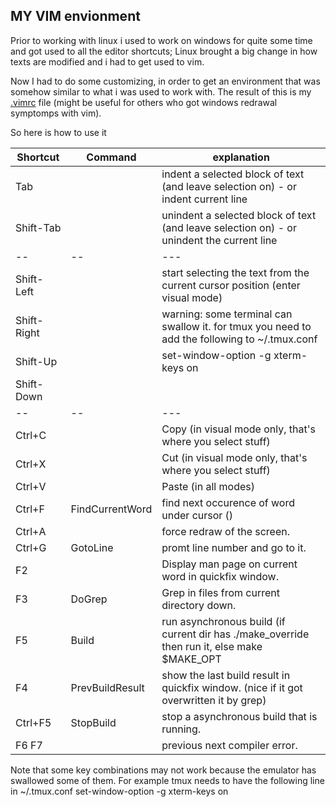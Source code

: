 ## MY VIM envionment

Prior to working with linux i used to work on windows for quite some time and got used to all the editor shortcuts; Linux brought a big change in how texts are modified and i had to get used to vim.

Now I had to do some customizing, in order to get an environment that was somehow similar to what i was used to work with.
The result of this is my [.vimrc](https://github.com/MoserMichael/myenv/blob/master/.vimrc) file (might be useful for others who got windows redrawal symptomps with vim).

So here is how to use it

|Shortcut | Command | explanation 
-- | -- | ---
Tab        |                | indent a selected block of text (and leave selection on) - or indent current line
Shift-Tab  |                | unindent a selected block of text (and leave selection on) - or unindent the current line
-- | -- | ---
Shift-Left |                | start selecting the text from the current cursor position (enter visual mode)
Shift-Right|                | warning: some terminal can swallow it. for tmux you need to add the following to ~/.tmux.conf
Shift-Up   |                | set-window-option -g xterm-keys on  
Shift-Down |                |
-- | -- | ---
Ctrl+C  |                   | Copy (in visual mode only, that's where you select stuff)
Ctrl+X  |                   | Cut (in visual mode only, that's where you select stuff)
Ctrl+V  |                   | Paste (in all modes)
Ctrl+F  | FindCurrentWord   | find next occurence of word under cursor (<cword>)
Ctrl+A  |                   | force redraw of the screen.
Ctrl+G  | GotoLine          | promt line number and go to it.
F2      |                   | Display man page on current word in quickfix window.
F3      | DoGrep            | Grep in files from current directory down.
F5      | Build             | run asynchronous build (if current dir has ./make_override then run it, else make $MAKE_OPT
F4      | PrevBuildResult   | show the last build result in quickfix window. (nice if it got overwritten it by grep)
Ctrl+F5 | StopBuild         | stop a asynchronous build that is running.
F6 F7   |                   | previous next compiler error.

Note that some key combinations may not work because the emulator has swallowed some of them.
For example tmux needs to have the following line in ~/.tmux.conf 
set-window-option -g xterm-keys on

